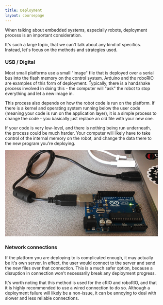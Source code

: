 ```yaml
---
title: Deployment
layout: coursepage
---
```


When talking about embedded systems, especially robots, deployment process is an important consideration.

It's such a large topic, that we can't talk about any kind of specifics. Instead, let's focus on the methods and strategies used.

### USB / Digital
Most small platforms use a small "image" file that is deployed over a serial bus into the flash memory on the control system. Arduino and the roboRIO are examples of this form of deployment. Typically, there is a handshake process involved in doing this - the computer will "ask" the robot to stop everything and let a new image in.

This process also depends on how the robot code is run on the platform. If there is a kernel and operating system running below the user code (meaning your code is run on the application layer), it is a simple process to change the code - you basically just replace an old file with your new one.

If your code is very low-level, and there is nothing being run underneath, the process could be much harder. Your computer will likely have to take control of the internal memory on the robot, and change the data there to the new program you're deploying.

![](/img/arduino-deploy.png)

### Network connections
If the platform you are deploying to is complicated enough, it may actually be it's own server. In effect, the user would connect to the server and send the new files over that connection. This is a much safer option, because a disruption in connection won't necessarily break any deployment progress.

It's worth noting that this method is used for the cRIO and roboRIO, and that it is highly recommended to use a wired connection to do so. Although a deployment failure will likely be a non-issue, it can be annoying to deal with slower and less reliable connections.
